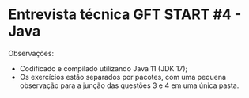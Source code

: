 # Entrevista técnica GFT START #4 - Java

Observações:
- Codificado e compilado utilizando Java 11 (JDK 17);
- Os exercícios estão separados por pacotes, com uma pequena observação para a junção das questões 3 e 4 em uma única pasta.
